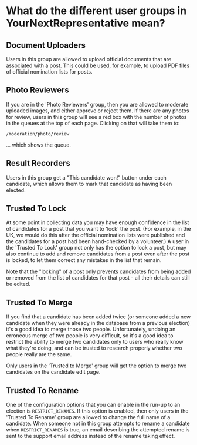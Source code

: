 # What do the different user groups in YourNextRepresentative mean?

## Document Uploaders

Users in this group are allowed to upload official documents
that are associated with a post. This could be used, for
example, to upload PDF files of official nomination lists for
posts.

## Photo Reviewers

If you are in the 'Photo Reviewers' group, then you are allowed
to moderate uploaded images, and either approve or reject them.
If there are any photos for review, users in this group will see
a red box with the number of photos in the queues at the top of
each page. Clicking on that will take them to:

    /moderation/photo/review

... which shows the queue.

## Result Recorders

Users in this group get a "This candidate won!" button under
each candidate, which allows them to mark that candidate as
having been elected.

## Trusted To Lock

At some point in collecting data you may have enough confidence
in the list of candidates for a post that you want to 'lock' the
post. (For example, in the UK, we would do this after the
official nomination lists were published and the candidates for
a post had been hand-checked by a volunteer.) A user in the
'Trusted To Lock' group not only has the option to lock a post,
but may also continue to add and remove candidates from a post
even after the post is locked, to let them correct any mistakes
in the list that remain.

Note that the "locking" of a post only prevents candidates from
being added or removed from the list of candidates for that
post - all their details can still be edited.

## Trusted To Merge

If you find that a candidate has been added twice (or someone
added a new candidate when they were already in the database
from a previous election) it's a good idea to merge those two
people. Unfortunately, undoing an erroneous merge of two people
is very difficult, so it's a good idea to restrict the ability
to merge two candidates only to users who really know what
they're doing, and can be trusted to research properly whether
two people really are the same.

Only users in the 'Trusted to Merge' group will get the option
to merge two candidates on the candidate edit page.

## Trusted To Rename

One of the configuration options that you can enable in the
run-up to an election is `RESTRICT_RENAMES`. If this option is
enabled, then only users in the 'Trusted To Rename' group are
allowed to change the full name of a candidate. When someone not
in this group attempts to rename a candidate when
`RESTRICT_RENAMES` is true, an email describing the attempted
rename is sent to the support email address instead of the
rename taking effect.
